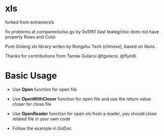 # xls

forked from extrame/xls

fix problems at comparexlsxlsx.go by 0x5f81 (last tealeg/xlsx does not have property Rows and Cols)

Pure Golang xls library writen by Rongshu Tech (chinese), based on libxls. 

Thanks for contributions from Tamás Gulácsi @tgulacsi, @flyin9.

# Basic Usage

* Use **Open** function for open file
* Use **OpenWithCloser** function for open file and use the return value closer for close file
* Use **OpenReader** function for open xls from a reader, you should close related file in your own code

* Follow the example in GoDoc
